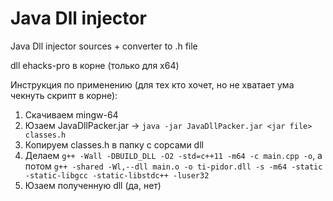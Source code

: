 # Java Dll injector

Java Dll injector sources + converter to .h file

dll ehacks-pro в корне (только для x64)

Инструкция по применению (для тех кто хочет, но не хватает ума чекнуть скрипт в корне):
1. Скачиваем mingw-64
2. Юзаем JavaDllPacker.jar -> `java -jar JavaDllPacker.jar <jar file> classes.h`
3. Копируем classes.h в папку с сорсами dll
4. Делаем `g++ -Wall -DBUILD_DLL -O2 -std=c++11 -m64 -c main.cpp -o`, а потом `g++ -shared -Wl,--dll main.o -o ti-pidor.dll -s -m64 -static -static-libgcc -static-libstdc++ -luser32`
5. Юзаем полученную dll (да, нет)